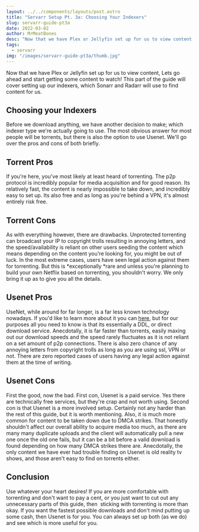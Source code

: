 ```yaml
---
layout: ../../components/layouts/post.astro
title: "Servarr Setup Pt. 3a: Choosing Your Indexers"
slug: servarr-guide-pt3a
date: 2022-03-02
author: MrMeatBones
desc: "Now that we have Plex or Jellyfin set up for us to view content, Lets go ahead and start getting some content to watch! This part of the guide will cover setting up our indexers, which Sonarr and Radarr will use to find content for us."
tags:
  - servarr
img: "/images/servarr-guide-pt3a/thumb.jpg"
---
```


Now that we have Plex or Jellyfin set up for us to view content, Lets go ahead and start getting some content to watch! This part of the guide will cover setting up our indexers, which Sonarr and Radarr will use to find content for us.

## Choosing your Indexers

Before we download anything, we have another decision to make; which indexer type we're actually going to use. The most obvious answer for most people will be torrents, but there is also the option to use Usenet. We'll go over the pros and cons of both briefly.

## Torrent Pros

If you're here, you've most likely at least heard of torrenting. The p2p protocol is incredibly popular for media acquisition and for good reason. Its relatively fast, the content is nearly impossible to take down, and incredibly easy to set up. Its also free and as long as you're behind a VPN, it's almost entirely risk free.

## Torrent Cons

As with everything however, there are drawbacks. Unprotected torrenting can broadcast your IP to copyright trolls resulting in annoying letters, and the speed/availability is reliant on other users seeding the content which means depending on the content you're looking for, you might be out of luck. In the most extreme cases, users have seen legal action against them for torrenting. But this is *exceptionally *rare and unless you're planning to build your own Netflix based on torrenting, you shouldn't worry. We only bring it up as to give you all the details.

## Usenet Pros

UseNet, while around for far longer, is a far less known technology nowadays. If you'd like to learn more about it you can [here](https://en.wikipedia.org/wiki/Usenet), but for our purposes all you need to know is that its essentially a DDL, or direct download service. Anecdotally, it is far faster than torrents, easily maxing out our download speeds and the speed rarely fluctuates as it is not reliant on a set amount of p2p connections. There is also zero chance of any annoying letters from copyright trolls as long as you are using ssl, VPN or not. There are zero reported cases of users having any legal action against them at the time of writing.

## Usenet Cons

First the good, now the bad. First con, Usenet is a paid service. Yes there are technically free services, but they're crap and not worth using. Second con is that Usenet is a more involved setup. Certainly not any harder than the rest of this guide, but it is worth mentioning. Also, it is much more common for content to be taken down due to DMCA strikes. That honestly shouldn't affect our overall ability to acquire media too much, as there are many many duplicate uploads and the client will automatically pull a new one once the old one fails, but it can be a bit before a valid download is found depending on how many DMCA strikes there are. Anecdotally, the only content we have ever had trouble finding on Usenet is old reality tv shows, and those aren't easy to find on torrents either.

## Conclusion

Use whatever your heart desires! If you are more comfortable with torrenting and don't want to pay a cent, or you just want to cut out any unnecessary parts of this guide, then  sticking with torrenting is more than okay. If you want the fastest possible downloads and don't mind putting up some cash, then Usenet is for you. You can always set up both (as we do) and see which is more useful for you.
